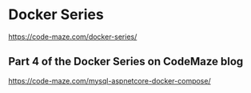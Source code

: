 # Docker Series
https://code-maze.com/docker-series/

## Part 4 of the Docker Series on CodeMaze blog
https://code-maze.com/mysql-aspnetcore-docker-compose/
